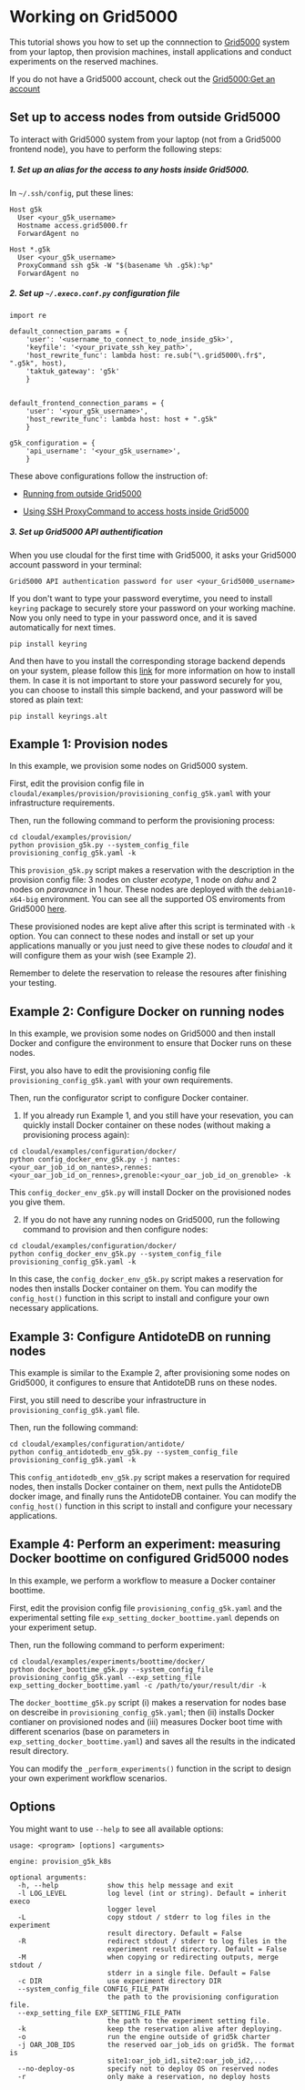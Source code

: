 # Working on Grid5000 

This tutorial shows you how to set up the connnection to [Grid5000](https://www.grid5000.fr/w/Grid5000:Home) system from your laptop, then provision machines, install applications and conduct experiments on the reserved machines.

If you do not have a Grid5000 account, check out the [Grid5000:Get an account](https://www.grid5000.fr/w/Grid5000:Get_an_account)

## Set up to access nodes from outside Grid5000
To interact with Grid5000 system from your laptop (not from a Grid5000 frontend node), you have to perform the following steps:

##### 1. Set up an alias for the access to any hosts inside Grid5000. 

In `~/.ssh/config`, put these lines:
```
Host g5k
  User <your_g5k_username>
  Hostname access.grid5000.fr
  ForwardAgent no

Host *.g5k
  User <your_g5k_username>
  ProxyCommand ssh g5k -W "$(basename %h .g5k):%p"
  ForwardAgent no
```


##### 2. Set up `~/.execo.conf.py` configuration file 

```
import re
  
default_connection_params = {
    'user': '<username_to_connect_to_node_inside_g5k>',
    'keyfile': '<your_private_ssh_key_path>',
    'host_rewrite_func': lambda host: re.sub("\.grid5000\.fr$", ".g5k", host),
    'taktuk_gateway': 'g5k'
    }


default_frontend_connection_params = {
    'user': '<your_g5k_username>',
    'host_rewrite_func': lambda host: host + ".g5k"
    }

g5k_configuration = {
    'api_username': '<your_g5k_username>',
    }

```

These above configurations follow the instruction of: 

- [Running from outside Grid5000](http://execo.gforge.inria.fr/doc/latest-stable/execo_g5k.html#running-from-outside-grid5000)

- [Using SSH ProxyCommand to access hosts inside Grid5000](https://www.grid5000.fr/w/SSH#Using_SSH_ProxyCommand_feature_to_ease_the_access_to_hosts_inside_Grid.275000)


##### 3. Set up Grid5000 API authentification 

When you use cloudal for the first time with Grid5000, it asks your Grid5000 account password in your terminal:
```
Grid5000 API authentication password for user <your_Grid5000_username>
```

If you don't want to type your password everytime, you need to install `keyring` package to securely store your password on your working machine. Now you only need to type in your password once, and it is saved automatically for next times.
```
pip install keyring
```
And then have to you install the corresponding storage backend depends on your system, please follow this [link](https://pypi.org/project/keyring/) for more information on how to install them. 
In case it is not important to store your password securely for you, you can choose to install this simple backend, and your password will be stored as plain text:
```
pip install keyrings.alt
```
## Example 1: Provision nodes
In this example, we provision some nodes on Grid5000 system.

First, edit the provision config file in `cloudal/examples/provision/provisioning_config_g5k.yaml` with your infrastructure requirements.

Then, run the following command to perform the provisioning process:
```
cd cloudal/examples/provision/
python provision_g5k.py --system_config_file provisioning_config_g5k.yaml -k
```

This `provision_g5k.py` script makes a reservation with the description in the provision config file: 3 nodes on cluster *ecotype*, 1 node on *dahu* and 2 nodes on *paravance* in 1 hour. These nodes are deployed with the `debian10-x64-big` environment. You can see all the supported OS enviroments from Grid5000 [here](https://www.grid5000.fr/w/Getting_Started#Deploying_nodes_with_Kadeploy). 

These provisioned nodes are kept alive after this script is terminated with `-k` option. You can connect to these nodes and install or set up your applications manually or you just need to give these nodes to _cloudal_ and it will configure them as your wish (see Example 2).

Remember to delete the reservation to release the resoures after finishing your testing.


## Example 2: Configure Docker on running nodes
In this example, we provision some nodes on Grid5000 and then install Docker and configure the environment to ensure that Docker runs on these nodes.

First, you also have to edit the provisioning config file `provisioning_config_g5k.yaml` with your own requirements.

Then, run the configurator script to configure Docker container.

1. If you already run Example 1, and you still have your resevation, you can quickly install Docker container on these nodes (without making a provisioning process again):

```
cd cloudal/examples/configuration/docker/
python config_docker_env_g5k.py -j nantes:<your_oar_job_id_on_nantes>,rennes:<your_oar_job_id_on_rennes>,grenoble:<your_oar_job_id_on_grenoble> -k 
```

This `config_docker_env_g5k.py` will install Docker on the provisioned nodes you give them.

2. If you do not have any running nodes on Grid5000, run the following command to provision and then configure nodes:
```
cd cloudal/examples/configuration/docker/
python config_docker_env_g5k.py --system_config_file provisioning_config_g5k.yaml -k
```

In this case, the `config_docker_env_g5k.py` script makes a reservation for nodes then installs Docker container on them. You can modify the `config_host()` function in this script to install and configure your own necessary applications.

## Example 3: Configure AntidoteDB on running nodes

This example is similar to the Example 2, after provisioning some nodes on Grid5000, it configures to ensure that AntidoteDB runs on these nodes.

First, you still need to describe your infrastructure in `provisioning_config_g5k.yaml` file.

Then, run the following command:
```
cd cloudal/examples/configuration/antidote/
python config_antidotedb_env_g5k.py --system_config_file provisioning_config_g5k.yaml -k
```

This `config_antidotedb_env_g5k.py` script makes a reservation for required nodes, then installs Docker container on them, next pulls the AntidoteDB docker image, and finally runs the AntidoteDB container. You can modify the `config_host()` function in this script to install and configure your necessary applications.


## Example 4: Perform an experiment: measuring Docker boottime on configured Grid5000 nodes
In this example, we perform a workflow to measure a Docker container boottime.

First, edit the provision config file `provisioning_config_g5k.yaml` and the experimental setting file `exp_setting_docker_boottime.yaml` depends on your experiment setup.

Then, run the following command to perform experiment:
```
cd cloudal/examples/experiments/boottime/docker/
python docker_boottime_g5k.py --system_config_file provisioning_config_g5k.yaml --exp_setting_file exp_setting_docker_boottime.yaml -c /path/to/your/result/dir -k
```

The `docker_boottime_g5k.py` script (i) makes a reservation for nodes base on descreibe in `provisioning_config_g5k.yaml`; then (ii) installs Docker contianer on provisioned nodes and (iii) measures Docker boot time with different scenarios (base on parameters in `exp_setting_docker_boottime.yaml`) and saves all the results in the indicated result directory.

You can modify the `_perform_experiments()` function in the script to design your own experiment workflow scenarios.

## Options
You might want to use `--help` to see all available options:
```
usage: <program> [options] <arguments>

engine: provision_g5k_k8s

optional arguments:
  -h, --help            show this help message and exit
  -l LOG_LEVEL          log level (int or string). Default = inherit execo
                        logger level
  -L                    copy stdout / stderr to log files in the experiment
                        result directory. Default = False
  -R                    redirect stdout / stderr to log files in the
                        experiment result directory. Default = False
  -M                    when copying or redirecting outputs, merge stdout /
                        stderr in a single file. Default = False
  -c DIR                use experiment directory DIR
  --system_config_file CONFIG_FILE_PATH
                        the path to the provisioning configuration file.
  --exp_setting_file EXP_SETTING_FILE_PATH
                        the path to the experiment setting file.
  -k                    keep the reservation alive after deploying.
  -o                    run the engine outside of grid5k charter
  -j OAR_JOB_IDS        the reserved oar_job_ids on grid5k. The format is
                        site1:oar_job_id1,site2:oar_job_id2,...
  --no-deploy-os        specify not to deploy OS on reserved nodes
  -r                    only make a reservation, no deploy hosts
```